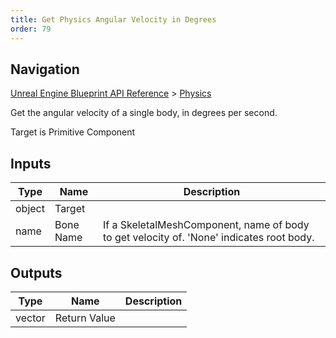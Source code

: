 ```yaml
---
title: Get Physics Angular Velocity in Degrees
order: 79
---
```

## Navigation

[Unreal Engine Blueprint API Reference](https://dev.epicgames.com/documentation/en-us/unreal-engine/BlueprintAPI) > [Physics](https://dev.epicgames.com/documentation/en-us/unreal-engine/BlueprintAPI/Physics)

Get the angular velocity of a single body, in degrees per second.

Target is Primitive Component

## Inputs

| Type | Name | Description |
| --- | --- | --- |
| object | Target |  |
| name | Bone Name | If a SkeletalMeshComponent, name of body to get velocity of. 'None' indicates root body. |

## Outputs

| Type | Name | Description |
| --- | --- | --- |
| vector | Return Value |  |
